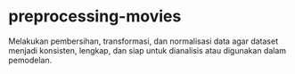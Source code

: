 # preprocessing-movies
Melakukan pembersihan, transformasi, dan normalisasi data agar dataset menjadi konsisten, lengkap, dan siap untuk dianalisis atau digunakan dalam pemodelan.
